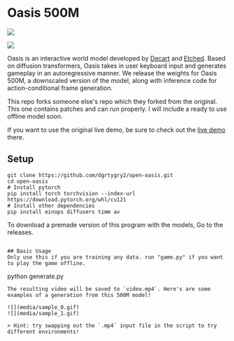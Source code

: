 # Oasis 500M

![](./media/arch.png)

![](./media/thumb.png)

Oasis is an interactive world model developed by [Decart](https://www.decart.ai/) and [Etched](https://www.etched.com/). Based on diffusion transformers, Oasis takes in user keyboard input and generates gameplay in an autoregressive manner. We release the weights for Oasis 500M, a downscaled version of the model, along with inference code for action-conditional frame generation. 

This repo forks someone else's repo which they forked from the original. This one contains patches and can run properly. I will include a ready to use offline model soon.

If you want to use the original live demo, be sure to check out the [live demo](https://oasis.us.decart.ai/) there.

## Setup
```
git clone https://github.com/dgrtygry2/open-oasis.git
cd open-oasis
# Install pytorch
pip install torch torchvision --index-url https://download.pytorch.org/whl/cu121
# Install other dependencies
pip install einops diffusers timm av
```
To download a premade version of this program with the models, Go to the releases.
```

## Basic Usage
Only use this if you are training any data. run "game.py" if you want to play the game offline.
```
python generate.py
```
The resulting video will be saved to `video.mp4`. Here's are some examples of a generation from this 500M model!

![](media/sample_0.gif)
![](media/sample_1.gif)

> Hint: try swapping out the `.mp4` input file in the script to try different environments!
